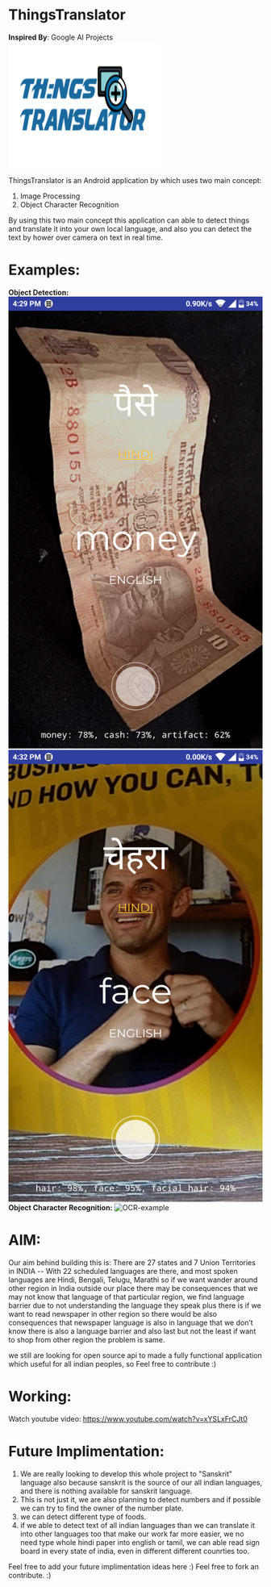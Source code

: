 # ThingsTranslator

<b>Inspired By</b>: Google AI Projects
</br>
<img height="250px" width="300px" src="images/5.png" alt="ThingsTranslator-logo">

ThingsTranslator is an Android application by which uses two main concept:
1. Image Processing
2. Object Character Recognition

By using this two main concept this application can able to detect things and translate it into your own local language, and also you can detect the text by hower over camera on text in real time.


# Examples:
 <b>Object Detection:</b>
 </br>
  <img src="images/2.png" alt="Object-detection-example"> <img src="images/3.png" alt="Object-detection-example">
 </br>
 <b>Object Character Recognition:</b>
  <img src="images/canvas2.png" alt="OCR-example">
 </br>
 
 
# AIM:

Our aim behind building this is: There are 27 states and 7 Union Territories in INDIA -- With 22 scheduled languages are there, and most spoken languages are Hindi, Bengali, Telugu, Marathi so if we want wander around other region in India outside our place there may be consequences that we may not know that language of that particular region, we find language barrier due to not understanding the language they speak plus there is if we want to read newspaper in other region so there would be also consequences that newspaper language is also in language that we don’t know there is also a language barrier and also last but not the least if want to shop from other region the problem is same. 

we still are looking for open source api to made a fully functional application which useful for all indian peoples, so Feel free to contribute :)

# Working:

Watch youtube video: https://www.youtube.com/watch?v=xYSLxFrCJt0

# Future Implimentation:

1. We are really looking to develop this whole project to "Sanskrit" language also because sanskrit is the source of our all indian languages, and there is nothing available for sanskrit language.<br>
2. This is not just it, we are also planning to detect numbers and if possible we can try to find the owner of the number plate.</br>
3. we can detect different type of foods.</br>
4. if we able to detect text of all indian languages than we can translate it into other languages too that make our work far more easier, we no need type whole hindi paper into english or tamil, we can able read sign board in every state of india, even in different different counrties too.</br>

Feel free to add your future implimentation ideas here :)
Feel free to fork an contribute. :)
